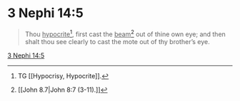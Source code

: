 # 3 Nephi 14:5

> Thou <u>hypocrite</u>[^a], first cast the <u>beam</u>[^b] out of thine own eye; and then shalt thou see clearly to cast the mote out of thy brother’s eye.

[3 Nephi 14:5](https://www.churchofjesuschrist.org/study/scriptures/bofm/3-ne/14?lang=eng&id=p5#p5)


[^a]: TG [[Hypocrisy, Hypocrite]].
[^b]: [[John 8.7|John 8:7 (3-11).]]
